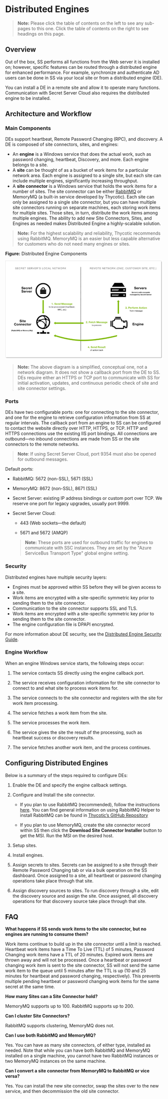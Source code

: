 [title]: # (Distributed Engines)
[tags]: # (Distributed Engines)
[priority]: # (1000)

# Distributed Engines

> **Note:** Please click the table of contents on the left to see any sub-pages to this one. Click the table of contents on the right to see headings on this page.

## Overview

Out of the box, SS performs all functions from the Web server it is installed on; however, specific features can be routed through a distributed engine for enhanced performance. For example, synchronize and authenticate AD users can be done in SS via your local site or from a distributed engine (DE).

You can install a DE in a remote site and allow it to operate many functions. Communication with Secret Server Cloud also requires the distributed engine to be installed.

## Architecture and Workflow

### Main Components

DEs support heartbeat, Remote Password Changing (RPC), and discovery. A DE is composed of site connectors, sites, and engines:

- An **engine** is a Windows service that does the actual work, such as password changing, heartbeat, Discovery, and more. Each engine belongs to a site.
- A **site** can be thought of as a bucket of work items for a particular network area. Each engine is assigned to a single site, but each site can include multiple engines, significantly increasing throughput.
- A **site connector** is a Windows service that holds the work items for a number of sites. The site connector can be either [RabbitMQ](https://www.rabbitmq.com/) or MemoryMQ (a built-in service developed by Thycotic). Each site can only be assigned to a single site connector, but you can have multiple site connectors running on separate machines, each storing work items for multiple sites. Those sites, in turn, distribute the work items among multiple engines. The ability to add new Site Connectors, Sites, and Engines as needed makes Distributed Engine a highly-scalable solution.

> **Note:** For the highest scalability and reliability, Thycotic recommends using RabbitMQ. MemoryMQ is an easier but less capable alternative for customers who do not need many engines or sites.

**Figure:** Distributed Engine Components

![image-20200601134202909](images/image-20200601134202909.png)

> **Note:** The above diagram is a simplified, conceptual one, not a network diagram. It does not show a callback port from the DE to SS. DEs require either an HTTPS or TCP port to communicate with SS for initial activation, updates, and continuous periodic check of site and site connector settings.

### Ports

DEs have two configurable ports: one for connecting to the site connector, and one for the engine to retrieve configuration information from SS at regular intervals. The callback port from an engine to SS can be configured to contact the website directly over HTTP, HTTPS, or TCP. HTTP and HTTPS connections use the existing IIS port bindings. All connections are outbound—no inbound connections are made from SS or the site connectors to the remote networks.

> **Note**: If using Secret Server Cloud, port 9354 must also be opened for outbound messages.

Default ports:

- RabbitMQ: 5672 (non-SSL), 5671 (SSL)
- MemoryMQ: 8672 (non-SSL), 8671 (SSL)
- Secret Server: existing IP address bindings or custom port over TCP. We reserve one port for legacy upgrades, usually port 9999.
- Secret Server Cloud:

    - 443 (Web sockets—the default)

    - 5671 and 5672 (AMQP)

    >**Note:** These ports are used for outbound traffic for engines to communicate with SSC instances. They are set by the "Azure ServiceBus Transport Type" global engine setting.

### Security

 Distributed engines have multiple security layers:

- Engines must be approved within SS before they will be given access to a site.
- Work items are encrypted with a site-specific symmetric key prior to sending them to the site connector.
- Communication to the site connector supports SSL and TLS.
- Work items are encrypted with a site-specific symmetric key prior to sending them to the site connector.
- The engine configuration file is DPAPI encrypted.

For more information about DE security, see the [Distributed Engine Security Guide](https://updates.thycotic.net/secretserver/documents/SS_Sec_DistributedEngine.pdf).

### Engine Workflow

When an engine Windows service starts, the following steps occur:

1. The service contacts SS directly using the engine callback port.

1. The service receives configuration information for the site connector to connect to and what site to process work items for.

1. The service connects to the site connector and registers with the site for work item processing.

1. The service fetches a work item from the site.

1. The service processes the work item.

1. The service gives the site the result of the processing, such as heartbeat success or discovery results.

1. The service fetches another work item, and the process continues.

## Configuring Distributed Engines

Below is a summary of the steps required to configure DEs:

1. Enable the DE and specify the engine callback settings.

1. Configure and Install the site connector.

   - If you plan to use RabbitMQ (recommended), follow the instructions [here](https://thycotic.force.com/support/s/article/How-to-install-RabbitMq). You can find general information on using RabbitMQ Helper to install RabbitMQ can be found in [Thycotic’s GitHub Repository](https://thycotic.github.io/rabbitmq-helper/)

   - If you plan to use MemoryMQ, create the site connector record within SS then click the **Download Site Connector Installer** button to get the MSI. Run the MSI on the desired host.

1. Setup sites.

1. Install engines.

1. Assign secrets to sites. Secrets can be assigned to a site through their Remote Password Changing tab or via a bulk operation on the SS dashboard. Once assigned to a site, all heartbeat or password changing operations take place through that site.

1. Assign discovery sources to sites. To run discovery through a site, edit the discovery source and assign     the site. Once assigned, all discovery operations for that discovery source take place through that site.

## FAQ

**What happens if SS sends work items to the site connector, but no engines are running to consume them?**

Work items continue to build up in the site connector until a limit is reached. Heartbeat work items have a Time To Live (TTL) of 5 minutes, Password Changing work items have a TTL of 20 minutes. Expired work items are thrown away and will not be processed. Once a heartbeat or password changing work item is sent to the site connector, SS will not send the same work item to the queue until 5 minutes after the TTL is up (10 and 25 minutes for heartbeat and password changing, respectively). This prevents multiple pending heartbeat or password changing work items for the same secret at the same time.

**How many Sites can a Site Connector hold?**

MemoryMQ supports up to 100. RabbitMQ supports up to 200.

**Can I cluster Site Connectors?**

RabbitMQ supports clustering, MemoryMQ does not.

**Can I use both RabbitMQ and MemoryMQ?**

Yes. You can have as many site connectors, of either type, installed as needed. Note that while you can have both RabbitMQ and MemoryMQ installed on a single machine, you cannot have two RabbitMQ instances or two MemoryMQ instances on the same machine.

 **Can I convert a site connector from MemoryMQ to RabbitMQ or vice versa?**

Yes. You can install the new site connector, swap the sites over to the new service, and then decommission the old site connector.
